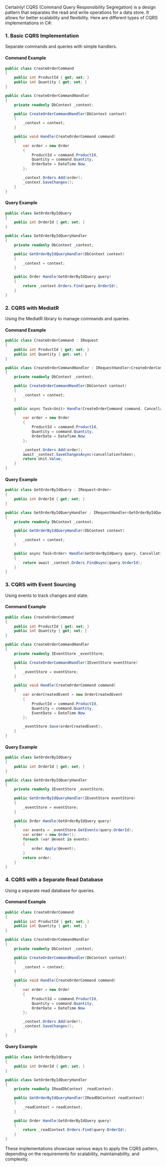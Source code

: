 Certainly! CQRS (Command Query Responsibility Segregation) is a design pattern that separates the read and write operations for a data store. It allows for better scalability and flexibility. Here are different types of CQRS implementations in C#:

### 1. **Basic CQRS Implementation**
Separate commands and queries with simple handlers.

#### Command Example
```csharp
public class CreateOrderCommand
{
    public int ProductId { get; set; }
    public int Quantity { get; set; }
}

public class CreateOrderCommandHandler
{
    private readonly DbContext _context;

    public CreateOrderCommandHandler(DbContext context)
    {
        _context = context;
    }

    public void Handle(CreateOrderCommand command)
    {
        var order = new Order
        {
            ProductId = command.ProductId,
            Quantity = command.Quantity,
            OrderDate = DateTime.Now
        };

        _context.Orders.Add(order);
        _context.SaveChanges();
    }
}
```

#### Query Example
```csharp
public class GetOrderByIdQuery
{
    public int OrderId { get; set; }
}

public class GetOrderByIdQueryHandler
{
    private readonly DbContext _context;

    public GetOrderByIdQueryHandler(DbContext context)
    {
        _context = context;
    }

    public Order Handle(GetOrderByIdQuery query)
    {
        return _context.Orders.Find(query.OrderId);
    }
}
```

### 2. **CQRS with MediatR**
Using the MediatR library to manage commands and queries.

#### Command Example
```csharp
public class CreateOrderCommand : IRequest
{
    public int ProductId { get; set; }
    public int Quantity { get; set; }
}

public class CreateOrderCommandHandler : IRequestHandler<CreateOrderCommand>
{
    private readonly DbContext _context;

    public CreateOrderCommandHandler(DbContext context)
    {
        _context = context;
    }

    public async Task<Unit> Handle(CreateOrderCommand command, CancellationToken cancellationToken)
    {
        var order = new Order
        {
            ProductId = command.ProductId,
            Quantity = command.Quantity,
            OrderDate = DateTime.Now
        };

        _context.Orders.Add(order);
        await _context.SaveChangesAsync(cancellationToken);
        return Unit.Value;
    }
}
```

#### Query Example
```csharp
public class GetOrderByIdQuery : IRequest<Order>
{
    public int OrderId { get; set; }
}

public class GetOrderByIdQueryHandler : IRequestHandler<GetOrderByIdQuery, Order>
{
    private readonly DbContext _context;

    public GetOrderByIdQueryHandler(DbContext context)
    {
        _context = context;
    }

    public async Task<Order> Handle(GetOrderByIdQuery query, CancellationToken cancellationToken)
    {
        return await _context.Orders.FindAsync(query.OrderId);
    }
}
```

### 3. **CQRS with Event Sourcing**
Using events to track changes and state.

#### Command Example
```csharp
public class CreateOrderCommand
{
    public int ProductId { get; set; }
    public int Quantity { get; set; }
}

public class CreateOrderCommandHandler
{
    private readonly IEventStore _eventStore;

    public CreateOrderCommandHandler(IEventStore eventStore)
    {
        _eventStore = eventStore;
    }

    public void Handle(CreateOrderCommand command)
    {
        var orderCreatedEvent = new OrderCreatedEvent
        {
            ProductId = command.ProductId,
            Quantity = command.Quantity,
            EventDate = DateTime.Now
        };

        _eventStore.Save(orderCreatedEvent);
    }
}
```

#### Query Example
```csharp
public class GetOrderByIdQuery
{
    public int OrderId { get; set; }
}

public class GetOrderByIdQueryHandler
{
    private readonly IEventStore _eventStore;

    public GetOrderByIdQueryHandler(IEventStore eventStore)
    {
        _eventStore = eventStore;
    }

    public Order Handle(GetOrderByIdQuery query)
    {
        var events = _eventStore.GetEvents(query.OrderId);
        var order = new Order();
        foreach (var @event in events)
        {
            order.Apply(@event);
        }
        return order;
    }
}
```

### 4. **CQRS with a Separate Read Database**
Using a separate read database for queries.

#### Command Example
```csharp
public class CreateOrderCommand
{
    public int ProductId { get; set; }
    public int Quantity { get; set; }
}

public class CreateOrderCommandHandler
{
    private readonly DbContext _context;

    public CreateOrderCommandHandler(DbContext context)
    {
        _context = context;
    }

    public void Handle(CreateOrderCommand command)
    {
        var order = new Order
        {
            ProductId = command.ProductId,
            Quantity = command.Quantity,
            OrderDate = DateTime.Now
        };

        _context.Orders.Add(order);
        _context.SaveChanges();
    }
}
```

#### Query Example
```csharp
public class GetOrderByIdQuery
{
    public int OrderId { get; set; }
}

public class GetOrderByIdQueryHandler
{
    private readonly IReadDbContext _readContext;

    public GetOrderByIdQueryHandler(IReadDbContext readContext)
    {
        _readContext = readContext;
    }

    public Order Handle(GetOrderByIdQuery query)
    {
        return _readContext.Orders.Find(query.OrderId);
    }
}
```

These implementations showcase various ways to apply the CQRS pattern, depending on the requirements for scalability, maintainability, and complexity.

